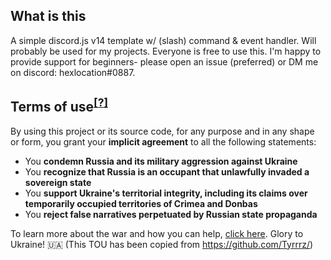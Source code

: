 ## What is this

A simple discord.js v14 template w/ (slash) command & event handler.
Will probably be used for my projects. Everyone is free to use this. I'm happy to provide support for beginners- please open an issue (preferred) or DM me on discord: hexlocation#0887.

## Terms of use<sup>[[?]](https://github.com/Tyrrrz/)</sup>

By using this project or its source code, for any purpose and in any shape or form, you grant your **implicit agreement** to all the following statements:

- You **condemn Russia and its military aggression against Ukraine**
- You **recognize that Russia is an occupant that unlawfully invaded a sovereign state**
- You **support Ukraine's territorial integrity, including its claims over temporarily occupied territories of Crimea and Donbas**
- You **reject false narratives perpetuated by Russian state propaganda**

To learn more about the war and how you can help, [click here](https://tyrrrz.me). Glory to Ukraine! 🇺🇦 (This TOU has been copied from https://github.com/Tyrrrz/)
